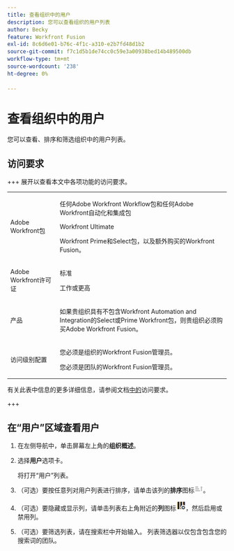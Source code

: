 ```yaml
---
title: 查看组织中的用户
description: 您可以查看组织的用户列表
author: Becky
feature: Workfront Fusion
exl-id: 8c6d6e01-b76c-4f1c-a310-e2b7fd48d1b2
source-git-commit: f7c1d5b1de74cc0c59e3a00938bed14b489500db
workflow-type: tm+mt
source-wordcount: '238'
ht-degree: 0%

---
```


# 查看组织中的用户

您可以查看、排序和筛选组织中的用户列表。

## 访问要求

+++ 展开以查看本文中各项功能的访问要求。

<table style="table-layout:auto">
 <col> 
 <col> 
 <tbody> 
  <tr> 
   <td role="rowheader">Adobe Workfront包</td> 
   <td> <p>任何Adobe Workfront Workflow包和任何Adobe Workfront自动化和集成包</p><p>Workfront Ultimate</p><p>Workfront Prime和Select包，以及额外购买的Workfront Fusion。</p> </td> 
  </tr> 
  <tr data-mc-conditions=""> 
   <td role="rowheader">Adobe Workfront许可证</td> 
   <td> <p>标准</p><p>工作或更高</p> </td> 
  </tr> 
  <tr> 
   <td role="rowheader">产品</td> 
   <td>
   <p>如果贵组织具有不包含Workfront Automation and Integration的Select或Prime Workfront包，则贵组织必须购买Adobe Workfront Fusion。</li></ul>
   </td> 
  </tr>
  <tr data-mc-conditions=""> 
   <td role="rowheader">访问级别配置</td> 
   <td> 
     <p>您必须是组织的Workfront Fusion管理员。</p>
     <p>您必须是团队的Workfront Fusion管理员。</p>
   </td> 
  </tr> 
 </tbody> 
</table>

有关此表中信息的更多详细信息，请参阅文档[中的](/help/workfront-fusion/references/licenses-and-roles/access-level-requirements-in-documentation.md)访问要求。

+++

## 在“用户”区域查看用户

1. 在左侧导航中，单击屏幕左上角的&#x200B;**组织概述**。
1. 选择&#x200B;**用户**&#x200B;选项卡。

   将打开“用户”列表。

1. （可选）要按任意列对用户列表进行排序，请单击该列的&#x200B;**排序**&#x200B;图标![排序图标](assets/sort-icon.png)。
1. （可选）要隐藏或显示列，请单击列表右上角附近的&#x200B;**列**&#x200B;图标![列图标](assets/columns-icon.png)，然后启用或禁用列。
1. （可选）要筛选列表，请在搜索栏中开始输入。 列表筛选器以仅包含包含您的搜索词的团队。
